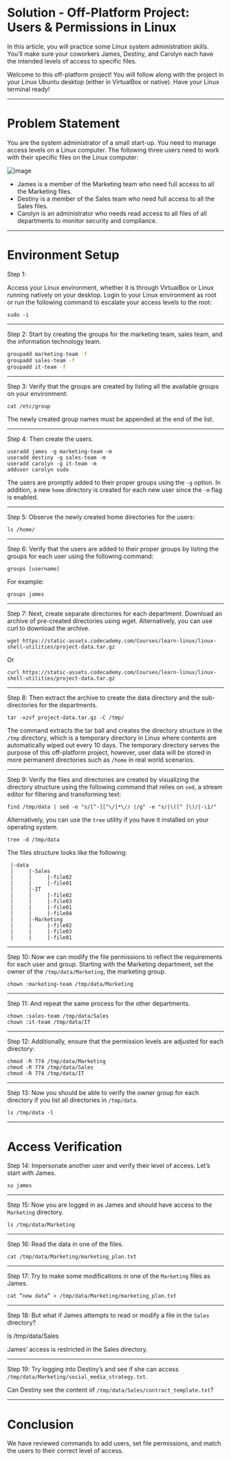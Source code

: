 # Solution - Off-Platform Project: Users & Permissions in Linux

In this article, you will practice some Linux system administration skills. You’ll make sure your coworkers James, Destiny, and Carolyn each have the intended levels of access to specific files.

Welcome to this off-platform project! You will follow along with the project in your Linux Ubuntu desktop (either in VirtualBox or native). Have your Linux terminal ready!

---

# Problem Statement

You are the system administrator of a small start-up. You need to manage access levels on a Linux computer. The following three users need to work with their specific files on the Linux computer:

![image](https://github.com/NwCoder21/Linux-Sandbox/assets/107522496/80cd3557-dd2d-4977-bade-8b54dc88b1ca)

* James is a member of the Marketing team who need full access to all the Marketing files.
* Destiny is a member of the Sales team who need full access to all the Sales files.
* Carolyn is an administrator who needs read access to all files of all departments to monitor security and compliance.

---

# Environment Setup

Step 1:

Access your Linux environment, whether it is through VirtualBox or Linux running natively on your desktop. Login to your Linux environment as root or run the following command to escalate your access levels to the root: 

```
sudo -i
```

---

Step 2: Start by creating the groups for the marketing team, sales team, and the information technology team. 

```bash
groupadd marketing-team -f
groupadd sales-team -f
groupadd it-team -f
```

---

Step 3: Verify that the groups are created by listing all the available groups on your environment: 

```
cat /etc/group
```

The newly created group names must be appended at the end of the list.

---

Step 4: Then create the users.

```
useradd james -g marketing-team -m
useradd destiny -g sales-team -m
useradd carolyn -g it-team -m
adduser carolyn sudo
```

The users are promptly added to their proper groups using the `-g` option. In addition, a new `home` directory is created for each new user since the `-m` flag is enabled. 

---

Step 5: Observe the newly created home directories for the users:

```
ls /home/
```

---

Step 6: Verify that the users are added to their proper groups by listing the groups for each user using the following command:

```
groups [username]
```

For example:

```
groups james
```

---

Step 7: Next, create separate directories for each department. Download an archive of pre-created directories using wget. Alternatively, you can use curl to download the archive.

```
wget https://static-assets.codecademy.com/Courses/learn-linux/linux-shell-utilities/project-data.tar.gz
```

Or

```
curl https://static-assets.codecademy.com/Courses/learn-linux/linux-shell-utilities/project-data.tar.gz
```

---

Step 8: Then extract the archive to create the data directory and the sub-directories for the departments.

```
tar -xzvf project-data.tar.gz -C /tmp/
```

The command extracts the tar ball and creates the directory structure in the `/tmp` directory, which is a temporary directory in Linux where contents are automatically wiped out every 10 days. The temporary directory serves the purpose of this off-platform project, however, user data will be stored in more permanent directories such as `/home` in real world scenarios. 

---

Step 9: Verify the files and directories are created by visualizing the directory structure using the following command that relies on `sed`, a stream editor for filtering and transforming text:

```
find /tmp/data | sed -e "s/[^-][^\/]*\// |/g" -e "s/|\([^ ]\)/|-\1/"
```

Alternatively, you can use the `tree` utility if you have it installed on your operating system.

```
tree -d /tmp/data
```

The files structure looks like the following:

```
 |-data
 |     |-Sales
 |     |     |-file02
 |     |     |-file01
 |     |-IT
 |     |     |-file02
 |     |     |-file03
 |     |     |-file01
 |     |     |-file04
 |     |-Marketing
 |     |     |-file02
 |     |     |-file03
 |     |     |-file01
```

---

Step 10: Now we can modify the file permissions to reflect the requirements for each user and group. Starting with the Marketing department, set the owner of the `/tmp/data/Marketing`, the marketing group. 

```
chown :marketing-team /tmp/data/Marketing
```

---

Step 11: And repeat the same process for the other departments.

```
chown :sales-team /tmp/data/Sales
chown :it-team /tmp/data/IT
```

---

Step 12: Additionally, ensure that the permission levels are adjusted for each directory:

```
chmod -R 774 /tmp/data/Marketing
chmod -R 774 /tmp/data/Sales
chmod -R 774 /tmp/data/IT
```

---

Step 13: Now you should be able to verify the owner group for each directory if you list all directories in `/tmp/data`.

```
ls /tmp/data -l
```

---

# Access Verification

Step 14: Impersonate another user and verify their level of access. Let’s start with James.

```
su james
```

---

Step 15: Now you are logged in as James and should have access to the `Marketing` directory.

```
ls /tmp/data/Marketing
```

---

Step 16: Read the data in one of the files.

```
cat /tmp/data/Marketing/marketing_plan.txt
```

---

Step 17: Try to make some modifications in one of the `Marketing` files as James.

```
cat “new data” > /tmp/data/Marketing/marketing_plan.txt
```

---

Step 18: But what if James attempts to read or modify a file in the `Sales` directory?

ls /tmp/data/Sales

James’ access is restricted in the Sales directory. 

---

Step 19: Try logging into Destiny’s and see if she can access `/tmp/data/Marketing/social_media_strategy.txt`. 

Can Destiny see the content of `/tmp/data/Sales/contract_template.txt`?

---

# Conclusion

We have reviewed commands to add users, set file permissions, and match the users to their correct level of access. 
















